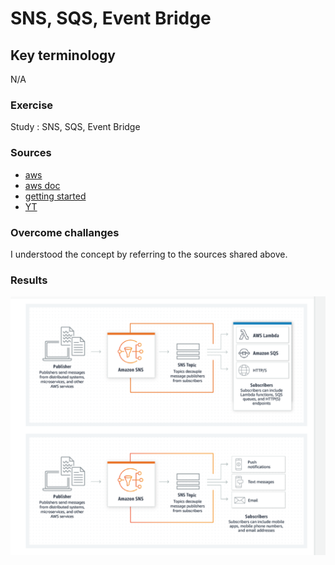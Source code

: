 # SNS, SQS, Event Bridge


## Key terminology

N/A
### Exercise

Study : SNS, SQS, Event Bridge
### Sources

- [aws](https://aws.amazon.com/lambda/)
- [aws doc](https://docs.aws.amazon.com/lambda/latest/dg/welcome.html)
- [getting started](https://docs.aws.amazon.com/lambda/latest/dg/getting-started.html/)
- [YT](https://www.youtube.com/watch?v=eOBq__h4OJ4)

### Overcome challanges

I understood the concept by referring to the sources shared above.

### Results
 
![AWS-14-10-SNS, SQS, Event Bridge](../00_includes/AWS-Week3/AWS-14-10/i1.png)

